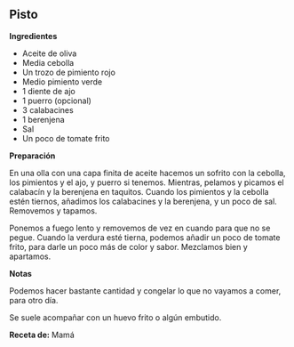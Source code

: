 ## Pisto

**Ingredientes**

- Aceite de oliva
- Media cebolla
- Un trozo de pimiento rojo
- Medio pimiento verde
- 1 diente de ajo
- 1 puerro (opcional)
- 3 calabacines
- 1 berenjena
- Sal
- Un poco de tomate frito

**Preparación**

En una olla con una capa finita de aceite hacemos un sofrito con la cebolla, los pimientos y el ajo, y puerro si tenemos. Mientras, pelamos y picamos el calabacín y la berenjena en taquitos. Cuando los pimientos y la cebolla estén tiernos, añadimos los calabacines y la berenjena, y un poco de sal. Removemos y tapamos.

Ponemos a fuego lento y removemos de vez en cuando para que no se pegue. Cuando la verdura esté tierna, podemos añadir un poco de tomate frito, para darle un poco más de color y sabor. Mezclamos bien y apartamos.

**Notas**

Podemos hacer bastante cantidad y congelar lo que no vayamos a comer, para otro día.

Se suele acompañar con un huevo frito o algún embutido.

**Receta de:** Mamá
